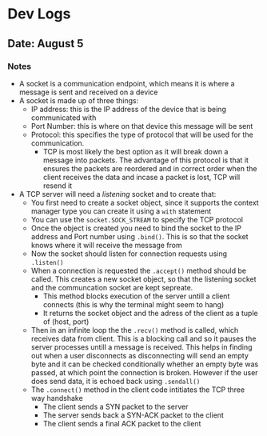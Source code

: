 # Dev Logs
## Date: August 5
### Notes
- A socket is a communication endpoint, which means it is where a message is sent and received on a device
- A socket is made up of three things:
    - IP address: this is the IP address of the device that is being communicated with
    - Port Number: this is where on that device this message will be sent
    - Protocol: this specifies the type of protocol that will be used for the communication. 
        - TCP is most likely the best option as it will break down a message into packets. The advantage of this protocol is that it ensures the packets are reordered and in correct order when the client receives the data and incase a packet is lost, TCP will resend it
- A TCP server will need a *listening* socket and to create that:
    - You first need to create a socket object, since it supports the context manager type you can create it using a `with` statement
    - You can use the `socket.SOCK_STREAM` to specify the TCP protocol
    - Once the object is created you need to bind the socket to the IP address and Port number using `.bind()`. This is so that the socket knows where it will receive the message from
    - Now the socket should listen for connection requests using `.listen()`
    - When a connection is requested the `.accept()` method should be called. This creates a new socket object, so that the listening socket and the communcation socket are kept sepreate. 
        - This method blocks execution of the server untill a client connects (this is why the terminal might seem to hang)
        - It returns the socket object and the adress of the client as a tuple of (host, port) 
    - Then in an infinite loop the the `.recv()` method is called, which receives data from client. This is a blocking call and so it pauses the server processes untill a message is received. This helps in finding out when a user disconnects as disconnecting will send an empty byte and it can be checked conditionally whether an empty byte was passed, at which point the connection is broken. However if the user does send data, it is echoed back using `.sendall()`
    - The `.connect()` method in the client code intitiates the TCP three way handshake
        - The client sends a SYN packet to the server
        - The server sends back a SYN-ACK packet to the client
        - The client sends a final ACK packet to the client
